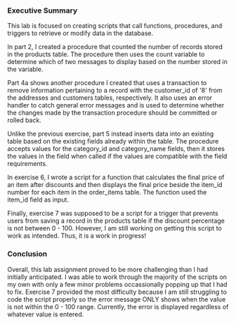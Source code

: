 ### Executive Summary

  This lab is focused on creating scripts that call functions, procedures, and triggers to retrieve or modify data in the database. 
  
  In part 2, I created a procedure that counted the number of records stored in the products table. The procedure then uses the count variable to determine which of two messages to display based on the number stored in the variable. 
  
  Part 4a shows another procedure I created that uses a transaction to remove information pertaining to a record with the customer_id of '8' from the addresses and customers tables, respectively. It also uses an error handler to catch general error messages and is used to determine whether the changes made by the transaction procedure should be committed or rolled back. 
  
  Unlike the previous exercise, part 5 instead inserts data into an existing table based on the existing fields already within the table. The procedure accepts values for the category_id and category_name fields, then it stores the values in the field when called if the values are compatible with the field requirements. 
  
  In exercise 6, I wrote a script for a function that calculates the final price of an item after discounts and then displays the final price beside the item_id number for each item in the order_items table. The function used the item_id field as input.
  
  Finally, exercise 7 was supposed to be a script for a trigger that prevents users from saving a record in the products table if the discount percentage is not between 0 - 100. However, I am still working on getting this script to work as intended. Thus, it is a work in progress!

### Conclusion

  Overall, this lab assignment proved to be more challenging than I had initially anticipated. I was able to work through the majority of the scripts on my own with only a few minor problems occassionally popping up that I had to fix. Exercise 7 provided the most difficulty because I am still struggling to code the script properly so the error message ONLY shows when the value is not within the 0 - 100 range. Currently, the error is displayed regardless of whatever value is entered. 
